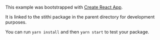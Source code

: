 This example was bootstrapped with [Create React App](https://github.com/facebook/create-react-app).

It is linked to the stithi package in the parent directory for development purposes.

You can run `yarn install` and then `yarn start` to test your package.
